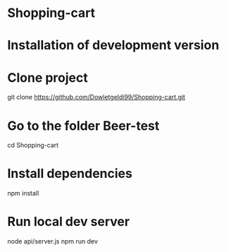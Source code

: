 # Shopping-cart

# Installation of development version

# Clone project
git clone https://github.com/Dowletgeldi99/Shopping-cart.git

# Go to the folder Beer-test
cd Shopping-cart

# Install dependencies
npm install

# Run local dev server
node api/server.js
npm run dev
